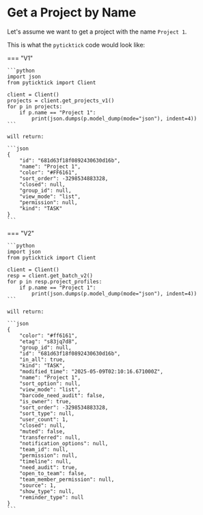 # Get a Project by Name

Let's assume we want to get a project with the name `Project 1`.

This is what the `pyticktick` code would look like:

=== "V1"

    ```python
    import json
    from pyticktick import Client

    client = Client()
    projects = client.get_projects_v1()
    for p in projects:
        if p.name == "Project 1":
            print(json.dumps(p.model_dump(mode="json"), indent=4))
    ```

    will return:

    ```json
    {
        "id": "681d63f18f0892430630d16b",
        "name": "Project 1",
        "color": "#FF6161",
        "sort_order": -3298534883328,
        "closed": null,
        "group_id": null,
        "view_mode": "list",
        "permission": null,
        "kind": "TASK"
    }
    ```

=== "V2"

    ```python
    import json
    from pyticktick import Client

    client = Client()
    resp = client.get_batch_v2()
    for p in resp.project_profiles:
        if p.name == "Project 1":
            print(json.dumps(p.model_dump(mode="json"), indent=4))
    ```

    will return:

    ```json
    {
        "color": "#ff6161",
        "etag": "s83jq7d8",
        "group_id": null,
        "id": "681d63f18f0892430630d16b",
        "in_all": true,
        "kind": "TASK",
        "modified_time": "2025-05-09T02:10:16.671000Z",
        "name": "Project 1",
        "sort_option": null,
        "view_mode": "list",
        "barcode_need_audit": false,
        "is_owner": true,
        "sort_order": -3298534883328,
        "sort_type": null,
        "user_count": 1,
        "closed": null,
        "muted": false,
        "transferred": null,
        "notification_options": null,
        "team_id": null,
        "permission": null,
        "timeline": null,
        "need_audit": true,
        "open_to_team": false,
        "team_member_permission": null,
        "source": 1,
        "show_type": null,
        "reminder_type": null
    }
    ```
